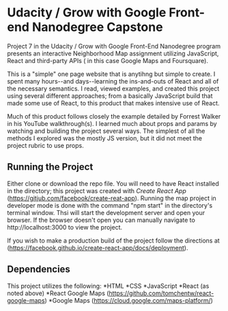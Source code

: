 # Udacity / Grow with Google Front-end Nanodegree Capstone

Project 7 in the Udacity / Grow with Google Front-End Nanodegree program presents an interactive Neighborhood Map assignment utilizing JavaScript, React and third-party APIs ( in this case Google Maps and Foursquare).  

This is a "simple" one page website that is anytihng but simple to create.  I spent many hours--and days--learning the ins-and-outs of React and all of the necessary semantics. I read, viewed examples, and created this project using several different approaches; from a basically JavaScript build that made some use of React, to this product that makes intensive use of React.  

Much of this product follows closely the example detailed by Forrest Walker in his YouTube walkthrough(s).  I learned much about props and params by watching and building the project several ways.  The simplest of all the methods I explored  was the mostly JS version, but it did not meet the project rubric to use props.

## Running the Project

Either clone or download the repo file.  You will need to have React installed in the directory; this project was created with *Create React App* (https://gitjub.com/facebook/create-reat-app).  Running the map project in developer mode is done with the command "npm start" in the directory's terminal window. Thsi will start the development server and open your browser.  If the browser doesn't open you can manually navigate to http://localhost:3000 to view the project.

If you wish to make a production build of the project follow the directions at (https://facebook.github.io/create-react-app/docs/deployment).

## Dependencies

This project utilizes the following:
*HTML
*CSS
*JavaScript
*React (as noted above)
*React Google Maps (https://github.com/tomchentw/react-google-maps)
*Google Maps (https://cloud.google.com/maps-platform/)
